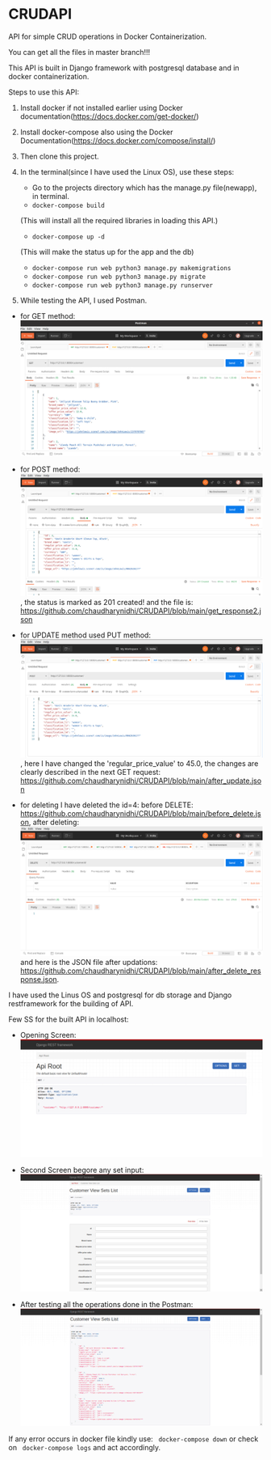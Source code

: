 # CRUDAPI
API for simple CRUD operations in Docker Containerization.

You can get all the files in master branch!!!

This API is built in Django framework with postgresql database and in docker containerization.

Steps to use this API:
1. Install docker if not installed earlier using Docker documentation(https://docs.docker.com/get-docker/)
2. Install docker-compose also using the Docker Documentation(https://docs.docker.com/compose/install/)
3. Then clone this project.
4. In the terminal(since I have used the Linux OS), use these steps:
    - Go to the projects directory which has the manage.py file(newapp), in terminal.
    - ``` docker-compose build ``` 
    
    (This will install all the required libraries in loading this API.)
    - ```docker-compose up -d```
    
    (This will make the status up for the app and the db)
    - ```docker-compose run web python3 manage.py makemigrations```
    - ```docker-compose run web python3 manage.py migrate```
    - ```docker-compose run web python3 manage.py runserver```
    
5. While testing the API, I used Postman.
  - for GET method: ![alt text](https://github.com/chaudharynidhi/CRUDAPI/blob/main/Get_Response.png?raw=true)
  
  - for POST method: ![alt text](https://github.com/chaudharynidhi/CRUDAPI/blob/main/post_request.png?raw=true), the status is marked as 201 created! and the file is: https://github.com/chaudharynidhi/CRUDAPI/blob/main/get_response2.json
  
  - for UPDATE method used PUT method: ![alt text](https://github.com/chaudharynidhi/CRUDAPI/blob/main/before_update.png?raw=true), here I have changed the 'regular_price_value' to 45.0, the changes are clearly described in the next GET request: https://github.com/chaudharynidhi/CRUDAPI/blob/main/after_update.json
  
  - for deleting I have deleted the id=4: before DELETE: https://github.com/chaudharynidhi/CRUDAPI/blob/main/before_delete.json, after deleting: ![alt_text](https://github.com/chaudharynidhi/CRUDAPI/blob/main/after_delete.png?raw=true) and here is the JSON file after updations: https://github.com/chaudharynidhi/CRUDAPI/blob/main/after_delete_response.json.
  
  
I have used the Linus OS and postgresql for db storage and Django restframework for the building of API.

Few SS for the built API in localhost: 
- Opening Screen: ![alt_text](https://github.com/chaudharynidhi/CRUDAPI/blob/main/opening%20screen.png?raw=true)

- Second Screen begore any set input: ![alt_text](https://github.com/chaudharynidhi/CRUDAPI/blob/main/2nd.png?raaw=true)

- After testing all the operations done in the Postman: ![alt_text](https://github.com/chaudharynidhi/CRUDAPI/blob/main/after%20all%20the%20operations%20done.png?raw=true)

If any error occurs in docker file kindly use: 
``` docker-compose down```
or check on 
``` docker-compose logs``` 
and act accordingly.
